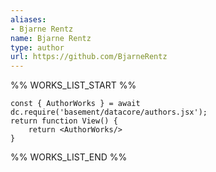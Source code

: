 ```yaml
---
aliases:
- Bjarne Rentz
name: Bjarne Rentz
type: author
url: https://github.com/BjarneRentz
---
```



%% WORKS_LIST_START %%

```datacorejsx
const { AuthorWorks } = await dc.require('basement/datacore/authors.jsx');
return function View() {
    return <AuthorWorks/>
}
```
%% WORKS_LIST_END %%